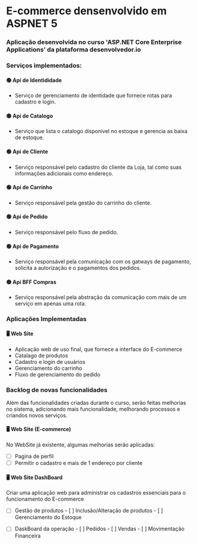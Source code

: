 # E-commerce densenvolvido em ASPNET 5

### Aplicação desenvolvida no curso 'ASP.NET Core Enterprise Applications' da plataforma desenvolvedor.io


### Serviços implementados:

#### 🟢 Api de Identididade 
  - Serviço de gerenciamento de identidade que fornece rotas para cadastro e login. 

#### 🟢 Api de Catalogo
  - Serviço que lista o catalogo disponível no estoque e gerencia as baixa de estoque. 

#### 🟢 Api de Cliente 
  - Serviço responsável pelo cadastro do cliente da Loja, tal como suas informações adicionais como endereço. 

#### 🟢 Api de Carrinho 
  - Serviço responsável pela gestão do carrinho do cliente.

#### 🟢 Api de Pedido
  - Serviço responsável pelo fluxo de pedido.

#### 🟢 Api de Pagamento
  - Serviço responsável pela comunicação com os gatways de pagamento, solicita a autorização e o pagamentos dos pedidos.
 
#### 🟢 Api BFF Compras
  - Serviço responsável pela abstração da comunicação com mais de um serviço em apenas uma rota. 

### Aplicações Implementadas

#### 🖥️ Web Site 
  - Aplicação web de uso final, que fornece a interface do E-commerce
  - Catalago de produtos
  - Cadastro e login de usuários
  - Gerenciamento do carrinho
  - Fluxo de gerenciamento do pedido

### Backlog de novas funcionalidades

Além das funcionalidades criadas durante o curso, serão feitas melhorias no sistema, adicionando mais funcionalidade, melhorando processos e criandos novos serviços.

#### 🖥️ Web Site (E-commerce)
  No WebSite já existente, algumas melhorias serão aplicadas:
  
- [ ] Pagina de perfil
- [ ] Permitir o cadastro e mais de 1 endereço por cliente

#### 🖥️ Web Site DashBoard
  Criar uma aplicação web para administrar os cadastros essenciais para o funcionamento do E-commerce
  
- [ ] Gestão de produtos
      - [ ] Inclusão/Alteração de produtos
      - [ ] Gerenciamento do Estoque
- [ ] DaskBoard da operação
      - [ ] Pedidos
      - [ ] Vendas
      - [ ] Movimentação Financeira 

